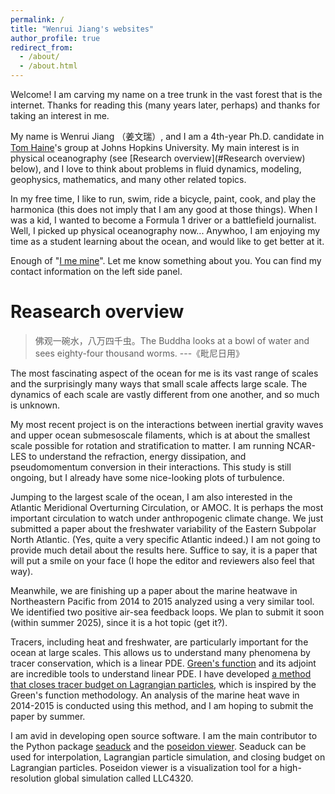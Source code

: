 ```yaml
---
permalink: /
title: "Wenrui Jiang's websites"
author_profile: true
redirect_from: 
  - /about/
  - /about.html
---
```


Welcome! I am carving my name on a tree trunk in the vast forest that is the internet. Thanks for reading this (many years later, perhaps) and thanks for taking an interest in me. 

My name is Wenrui Jiang （姜文瑞）, and I am a 4th-year Ph.D. candidate in [Tom Haine](https://sites.krieger.jhu.edu/haine/)'s group at Johns Hopkins University. My main interest is in physical oceanography (see [Research overview](#Research overview) below), and I love to think about problems in fluid dynamics, modeling, geophysics, mathematics, and many other related topics. 

In my free time, I like to run, swim, ride a bicycle, paint, cook, and play the harmonica (this does not imply that I am any good at those things). When I was a kid, I wanted to become a Formula 1 driver or a battlefield journalist. Well, I picked up physical oceanography now... Anywhoo, I am enjoying my time as a student learning about the ocean, and would like to get better at it. 

Enough of "[I me mine](https://www.youtube.com/watch?v=seqaTuXkqFI)". Let me know something about you. You can find my contact information on the left side panel. 

# Reasearch overview

> 佛观一碗水，八万四千虫。The Buddha looks at a bowl of water and sees eighty-four thousand worms.  ---《毗尼日用》

The most fascinating aspect of the ocean for me is its vast range of scales and the surprisingly many ways that small scale affects large scale. The dynamics of each scale are vastly different from one another, and so much is unknown. 

My most recent project is on the interactions between inertial gravity waves and upper ocean submesoscale filaments, which is at about the smallest scale possible for rotation and stratification to matter. I am running NCAR-LES to understand the refraction, energy dissipation, and pseudomomentum conversion in their interactions. This study is still ongoing, but I already have some nice-looking plots of turbulence. 

Jumping to the largest scale of the ocean, I am also interested in the Atlantic Meridional Overturning Circulation, or AMOC. It is perhaps the most important circulation to watch under anthropogenic climate change. We just submitted a paper about the freshwater variability of the Eastern Subpolar North Atlantic. (Yes, quite a very specific Atlantic indeed.) I am not going to provide much detail about the results here. Suffice to say, it is a paper that will put a smile on your face (I hope the editor and reviewers also feel that way). 

Meanwhile, we are finishing up a paper about the marine heatwave in Northeastern Pacific from 2014 to 2015 analyzed using a very similar tool. We identified two positive air-sea feedback loops. We plan to submit it soon (within summer 2025), since it is a hot topic (get it?).

Tracers, including heat and freshwater, are particularly important for the ocean at large scales. This allows us to understand many phenomena by tracer conservation, which is a linear PDE. [Green's function](https://essopenarchive.org/users/528978/articles/1215807-a-review-of-green-s-function-methods-for-tracer-timescales-and-pathways-in-ocean-models) and its adjoint are incredible tools to understand linear PDE. I have developed [a method that closes tracer budget on Lagrangian particles](https://essopenarchive.org/users/814820/articles/1262688-tracer-budgets-on-lagrangian-trajectories), which is inspired by the Green's function methodology. An analysis of the marine heat wave in 2014-2015 is conducted using this method, and I am hoping to submit the paper by summer. 

I am avid in developing open source software. I am the main contributor to the Python package [seaduck](https://github.com/MaceKuailv/seaduck) and the [poseidon viewer](https://web.idies.jhu.edu/poseidon-viewer/viewer/index.html). Seaduck can be used for interpolation, Lagrangian particle simulation, and closing budget on Lagrangian particles. Poseidon viewer is a visualization tool for a high-resolution global simulation called LLC4320. 
